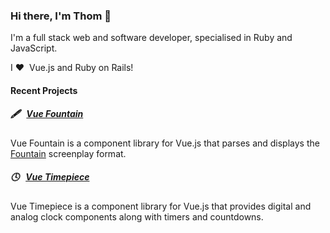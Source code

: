 ### Hi there, I'm Thom 👋

I'm a full stack web and software developer, specialised in Ruby and JavaScript.

I ❤️&nbsp; Vue.js and Ruby on Rails!

#### Recent Projects

##### 🖋 &nbsp; [Vue Fountain](https://github.com/thombruce/vue-fountain)

Vue Fountain is a component library for Vue.js that parses and displays the [Fountain](https://fountain.io/) screenplay format.

##### 🕓 &nbsp; [Vue Timepiece](https://github.com/thombruce/vue-timepiece)

Vue Timepiece is a component library for Vue.js that provides digital and analog clock components along with timers and countdowns.

<!--
**thombruce/thombruce** is a ✨ _special_ ✨ repository because its `README.md` (this file) appears on your GitHub profile.

Here are some ideas to get you started:

- 🔭 I’m currently working on ...
- 🌱 I’m currently learning ...
- 👯 I’m looking to collaborate on ...
- 🤔 I’m looking for help with ...
- 💬 Ask me about ...
- 📫 How to reach me: ...
- 😄 Pronouns: ...
- ⚡ Fun fact: ...
-->
